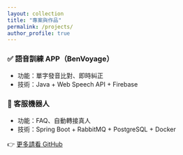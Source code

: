 ```yaml
---
layout: collection
title: "專案與作品"
permalink: /projects/
author_profile: true
---
```


### ✅ 語音訓練 APP（BenVoyage）
- 功能：單字發音比對、即時糾正
- 技術：Java + Web Speech API + Firebase

### 🤖 客服機器人
- 功能：FAQ、自動轉接真人
- 技術：Spring Boot + RabbitMQ + PostgreSQL + Docker

👉 [更多請看 GitHub](https://github.com/tzuminhuang)